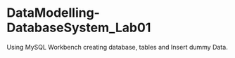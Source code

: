 # DataModelling-DatabaseSystem_Lab01
Using MySQL Workbench creating database, tables and Insert dummy Data.

